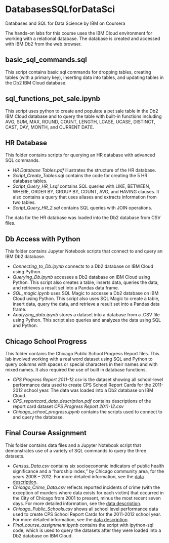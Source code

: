 # DatabasesSQLforDataSci
Databases and SQL for Data Science by IBM on Coursera

The hands-on labs for this course uses the IBM Cloud environment for working with a relational database. The database is created and accessed with IBM Db2 from the web browser.

## basic_sql_commands.sql  
This script contains basic sql commands for dropping tables, creating tables (with a primary key), inserting data into tables, and updating tables in the Db2 IBM Cloud database.

## sql_functions_pet_sale.ipynb
This script uses python to create and populate a pet sale table in the Db2 IBM Cloud database and to query the table with built-in functions including AVG, SUM, MAX, ROUND, COUNT, LENGTH, LCASE, UCASE, DISTINCT, CAST, DAY, MONTH, and CURRENT DATE.

## HR Database  
This folder contains scripts for querying an HR database with advanced SQL commands.  
* _HR Database Tables.pdf_ illustrates the structure of the HR database.  
* _Script_Create_Tables.sql_ contains the code for creating the 5 HR database tables.
* _Script_Query_HR_1.sql_ contains SQL queries with LIKE, BETWEEN, WHERE, ORDER BY, GROUP BY, COUNT, AVG, and HAVING clauses. It also contains a query that uses aliases and extracts information from two tables.  
* _Script_Query_HR_2.sql_ contains SQL queries with JOIN operations.  

The data for the HR database was loaded into the Db2 database from CSV files.

## Db Access with Python
This folder contains Jupyter Notebook scripts that connect to and query an IBM Db2 database.  
* _Connecting_to_Db.ipynb_ connects to a Db2 database on IBM Cloud using Python.  
* _Querying_Db.ipynb_ accesses a Db2 database on IBM Cloud using Python. This script also creates a table, inserts data, queries the data, and retrieves a result set into a Pandas data frame.  
* _SQL_magic.ipynb_ uses SQL Magic to accesse a Db2 database on IBM Cloud using Python. This script also uses SQL Magic to create a table, insert data, query the data, and retrieve a result set into a Pandas data frame.    
* _Analyzing_data.ipynb_ stores a dataset into a database from a .CSV file using Python. This script also queries and analyzes the data using SQL and Python.   

## Chicago School Progress
This folder contains the Chicago Public School Progress Report files. This lab involved working with a real word dataset using SQL and Python to query columns with spaces or special characters in their names and with mixed names. It also required the use of built in database functions.  
* _CPS Progress Report 2011-12.csv_ is the dataset showing all school-level performance data used to create CPS School Report Cards for the 2011-2012 school year. The data was loaded into a Db2 database on IBM Cloud.  
* _CPS_reportcard_data_description.pdf_ contains descriptions of the report card dataset _CPS Progress Report 2011-12.csv_  
* _Chicago_school_progress.ipynb_ contains the scripts used to connect to and query the database.  

## Final Course Assignment
This folder contains data files and a Jupyter Notebook script that demonstrates use of a variety of SQL commands to query the three datasets.  
* _Census_Data.csv_ contains six socioeconomic indicators of public health significance and a “hardship index,” by Chicago community area, for the years 2008 – 2012. For more detailed information, see the [data description](https://data.cityofchicago.org/Health-Human-Services/Census-Data-Selected-socioeconomic-indicators-in-C/kn9c-c2s2).  
* _Chicago_Crime_Data.csv_ reflects reported incidents of crime (with the exception of murders where data exists for each victim) that occurred in the City of Chicago from 2001 to present, minus the most recent seven days. For more detailed information, see the [data description](https://data.cityofchicago.org/Public-Safety/Crimes-2001-to-present/ijzp-q8t2).  
* _Chicago_Public_Schools.csv_ shows all school level performance data used to create CPS School Report Cards for the 2011-2012 school year. For more detailed information, see the [data description](https://data.cityofchicago.org/Education/Chicago-Public-Schools-Progress-Report-Cards-2011-/9xs2-f89t).  
* _Final_course_assignment.ipynb_ contains the script with ipython-sql code, which is used to query the datasets after they were loaded into a Db2 database on IBM Cloud.

